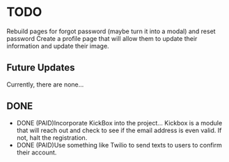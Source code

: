 # TODO
Rebuild pages for forgot password (maybe turn it into a modal) and reset password
Create a profile page that will allow them to update their information and update their image.
## Future Updates
Currently, there are none...

## DONE
- DONE (PAID)Incorporate KickBox into the project... Kickbox is a module that will reach out and check to see if the email address is even valid. If not, halt the registration.
- DONE (PAID)Use something like Twilio to send texts to users to confirm their account.
